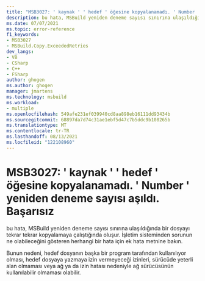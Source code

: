 ```yaml
---
title: "MSB3027: ' kaynak ' ' hedef ' öğesine kopyalanamadı. ' Number ' yeniden deneme sayısı aşıldı. Başaramadı."
description: bu hata, MSBuild yeniden deneme sayısı sınırına ulaşıldığında bir dosyayı tekrar tekrar kopyalamaya çalıştığında oluşur.
ms.date: 07/07/2021
ms.topic: error-reference
f1_keywords:
- MSB3027
- MSBuild.Copy.ExceededRetries
dev_langs:
- VB
- CSharp
- C++
- FSharp
author: ghogen
ms.author: ghogen
manager: jmartens
ms.technology: msbuild
ms.workload:
- multiple
ms.openlocfilehash: 549afe231ef039940cd8aa898eb16111dd93434b
ms.sourcegitcommit: 68897da7d74c31ae1ebf5d47c7b5ddc9b108265b
ms.translationtype: MT
ms.contentlocale: tr-TR
ms.lasthandoff: 08/13/2021
ms.locfileid: "122108960"
---
```

# <a name="msb3027-could-not-copy-source-to-dest-exceeded-retry-count-of-number-failed"></a>MSB3027: ' kaynak ' ' hedef ' öğesine kopyalanamadı. ' Number ' yeniden deneme sayısı aşıldı. Başarısız

bu hata, MSBuild yeniden deneme sayısı sınırına ulaşıldığında bir dosyayı tekrar tekrar kopyalamaya çalıştığında oluşur. İşletim sisteminden sorunun ne olabileceğini gösteren herhangi bir hata için ek hata metnine bakın.

Bunun nedeni, hedef dosyanın başka bir program tarafından kullanılıyor olması, hedef dosyaya yazmaya izin vermeyeceği izinleri, sürücüde yeterli alan olmaması veya ağ ya da izin hatası nedeniyle ağ sürücüsünün kullanılabilir olmaması olabilir.
